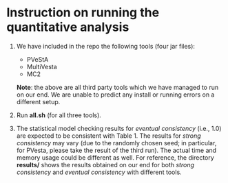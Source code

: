 #  Instruction on running the quantitative analysis

1. We have included in the repo the following tools (four jar files):
  	- PVeStA
  	- MultiVesta
  	- MC2
  
	**Note**: the above are all third party tools which we have managed to run on our end. We are unable to predict any install or running errors on a different setup. 

  2. Run **all.sh**  (for all three tools).
  
  
  3. The statistical model checking results for *eventual consistency* (i.e., 1.0) are expected to be consistent with Table 1. The results for *strong consistency*  may vary (due to the randomly chosen seed; in particular, for PVesta, please take the result of the third run).
 The actual time and memory usage could be different as well.    For reference, the directory **results/** shows the results obtained on our end for both *strong consistency* and *eventual consistency* with different tools. 

